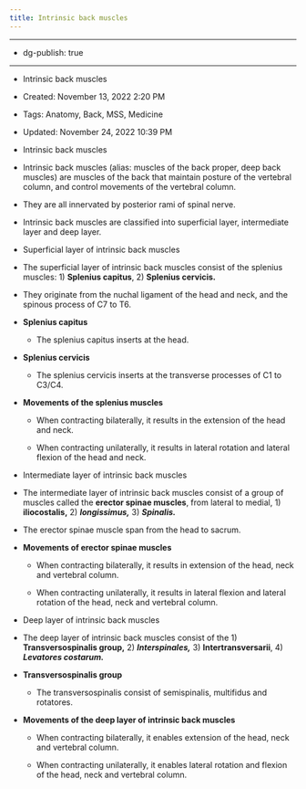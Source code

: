 ```yaml
---
title: Intrinsic back muscles
---
```


- --

- dg-publish: true

- --

- Intrinsic back muscles

- Created: November 13, 2022 2:20 PM

- Tags: Anatomy, Back, MSS, Medicine

- Updated: November 24, 2022 10:39 PM

- Intrinsic back muscles

- Intrinsic back muscles (alias: muscles of the back proper, deep back muscles)  are muscles of the back that maintain posture of the vertebral column, and control movements of the vertebral column.

- They are all innervated by posterior rami of spinal nerve.

- Intrinsic back muscles are classified into superficial layer, intermediate layer and deep layer.

- Superficial layer of intrinsic back muscles

- The superficial layer of intrinsic back muscles consist of the splenius muscles: 1) **Splenius capitus**, 2) ****Splenius cervicis.****

- They originate from the nuchal ligament of the head and neck, and the spinous process of C7 to T6.

- ********************************Splenius capitus********************************
	 - The splenius capitus inserts at the head.

- **********************************Splenius cervicis**********************************
	 - The splenius cervicis inserts at the transverse processes of C1 to C3/C4.

- **********************************************************Movements of the splenius muscles**********************************************************
	 - When contracting bilaterally, it results in the extension of the head and neck.

	 - When contracting unilaterally, it results in lateral rotation and lateral flexion of the head and neck.

- Intermediate layer of intrinsic back muscles

- The intermediate layer of intrinsic back muscles consist of a group of muscles called the **********************erector spinae muscles**********************, from lateral to medial, 1) **************iliocostalis,************** 2) *************longissimus,************* 3) *****Spinalis.*****

- The erector spinae muscle span from the head to sacrum.

- **********************************************************************Movements of erector spinae muscles**********************************************************************
	 - When contracting bilaterally, it results in extension of the head, neck and vertebral column.

	 - When contracting unilaterally, it results in lateral flexion and lateral rotation of the head, neck and vertebral column.

- Deep layer of intrinsic back muscles

- The deep layer of intrinsic back muscles consist of the 1) **Transversospinalis group,** 2) ***************Interspinales,*************** 3) ****************Intertransversarii****************, 4) *******************Levatores costarum.*******************

- ************************************************Transversospinalis group************************************************
	 - The transversospinalis consist of semispinalis, multifidus and rotatores.

- **********************************************************************************************************Movements of the deep layer of intrinsic back muscles**********************************************************************************************************
	 - When contracting bilaterally, it enables extension of the head, neck and vertebral column.

	 - When contracting unilaterally, it enables lateral rotation and flexion of the head, neck and vertebral column.
